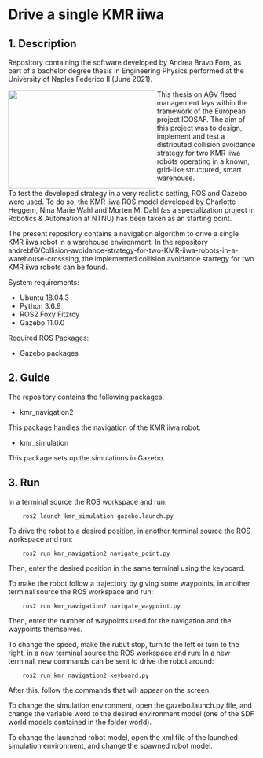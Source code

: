 # Drive a single KMR iiwa

## 1. Description
Repository containing the software developed by Andrea Bravo Forn, as part of a bachelor degree thesis in Engineering Physics performed at the University of Naples Federico II (June 2021).

 <img align="left" width="300" height="200" src="https://user-images.githubusercontent.com/81975803/123516981-21ca9200-d69f-11eb-94cf-cb00b1ed7512.jpg">
 
This thesis on AGV fleed management lays within the framework of the European project ICOSAF. The aim of this project was to design, implement and test a distributed collision avoidance strategy for two KMR iiwa robots operating in a known, grid-like structured, smart warehouse. 

To test the developed strategy in a very realistic setting, ROS and Gazebo were used. To do so, the KMR iiwa ROS model developed by Charlotte Heggem, Nina Marie Wahl and Morten M. Dahl (as a specialization project in Robotics & Automation at NTNU) has been taken as an starting point. 


The present repository contains a navigation algorithm to drive a single KMR iiwa robot in a warehouse environment.
In the repository andrebf6/Collision-avoidance-strategy-for-two-KMR-iiwa-robots-in-a-warehouse-crosssing, the implemented collision avoidance startegy for two KMR iiwa robots can be found.

System requirements:

 -  Ubuntu 18.04.3
 -  Python 3.6.9
 -  ROS2 Foxy Fitzroy
 -  Gazebo 11.0.0

Required ROS Packages:

  - Gazebo packages
  
  ## 2. Guide
  The repository contains the following packages:
  
   -  kmr_navigation2
  
  This package handles the navigation of the KMR iiwa robot.
  
  -  kmr_simulation
  
  This package sets up the simulations in Gazebo. 
  
  ## 3. Run

In a terminal source the ROS workspace and run:
```
    ros2 launch kmr_simulation gazebo.launch.py
```
To drive the robot to a desired position, in another terminal source the ROS workspace and run:
```
    ros2 run kmr_navigation2 navigate_point.py
```
Then, enter the desired position in the same terminal using the keyboard.

To make the robot follow a trajectory by giving some waypoints, in another terminal source the ROS workspace and run:
```
    ros2 run kmr_navigation2 navigate_waypoint.py
``` 
Then, enter the number of waypoints used for the navigation and the waypoints themselves.

To change the speed, make the rubut stop, turn to the left or turn to the right, in a new terminal  source the ROS workspace and run: 
In a new terminal, new commands can be sent to drive the robot around:
```
    ros2 run kmr_navigation2 keyboard.py
```
After this, follow the commands that will appear on the screen.

To change the simulation environment, open the gazebo.launch.py file, and change the variable word to the desired environment model (one of the SDF world models contained in the folder world).

To change the launched robot model, open the xml file of the launched simulation environment, and change the spawned robot model.
 
   
  
